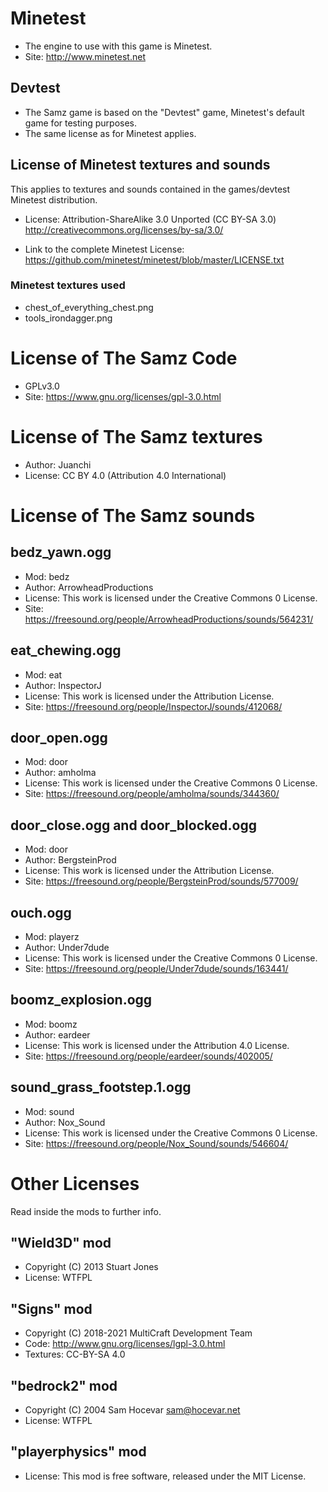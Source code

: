 # Minetest

- The engine to use with this game is Minetest.
- Site: http://www.minetest.net

## Devtest

- The Samz game is based on the "Devtest" game, Minetest's default game for testing purposes.
- The same license as for Minetest applies.

## License of Minetest textures and sounds

This applies to textures and sounds contained in the games/devtest Minetest
distribution.

- License: Attribution-ShareAlike 3.0 Unported (CC BY-SA 3.0)
http://creativecommons.org/licenses/by-sa/3.0/

- Link to the complete Minetest License:
https://github.com/minetest/minetest/blob/master/LICENSE.txt

### Minetest textures used

- chest_of_everything_chest.png
- tools_irondagger.png

# License of The Samz Code

- GPLv3.0
- Site: https://www.gnu.org/licenses/gpl-3.0.html

# License of The Samz textures

- Author: Juanchi
- License: CC BY 4.0 (Attribution 4.0 International)

# License of The Samz sounds

## bedz_yawn.ogg
- Mod: bedz
- Author: ArrowheadProductions
- License: This work is licensed under the Creative Commons 0 License.
- Site: https://freesound.org/people/ArrowheadProductions/sounds/564231/

## eat_chewing.ogg
- Mod: eat
- Author: InspectorJ
- License: This work is licensed under the Attribution License.
- Site: https://freesound.org/people/InspectorJ/sounds/412068/

## door_open.ogg
- Mod: door
- Author: amholma
- License: This work is licensed under the Creative Commons 0 License.
- Site: https://freesound.org/people/amholma/sounds/344360/

## door_close.ogg and door_blocked.ogg
- Mod: door
- Author: BergsteinProd
- License: This work is licensed under the Attribution License.
- Site: https://freesound.org/people/BergsteinProd/sounds/577009/

## ouch.ogg
- Mod: playerz
- Author: Under7dude
- License: This work is licensed under the Creative Commons 0 License.
- Site: https://freesound.org/people/Under7dude/sounds/163441/

## boomz_explosion.ogg
- Mod: boomz
- Author: eardeer
- License: This work is licensed under the Attribution 4.0 License.
- Site: https://freesound.org/people/eardeer/sounds/402005/

## sound_grass_footstep.1.ogg
- Mod: sound
- Author: Nox_Sound
- License: This work is licensed under the Creative Commons 0 License.
- Site: https://freesound.org/people/Nox_Sound/sounds/546604/

# Other Licenses

Read inside the mods to further info.

## "Wield3D" mod

- Copyright (C) 2013 Stuart Jones
- License: WTFPL

## "Signs" mod

- Copyright (C) 2018-2021 MultiCraft Development Team
- Code: http://www.gnu.org/licenses/lgpl-3.0.html
- Textures: CC-BY-SA 4.0

## "bedrock2" mod

- Copyright (C) 2004 Sam Hocevar <sam@hocevar.net>
- License: WTFPL

## "playerphysics" mod

- License: This mod is free software, released under the MIT License.


